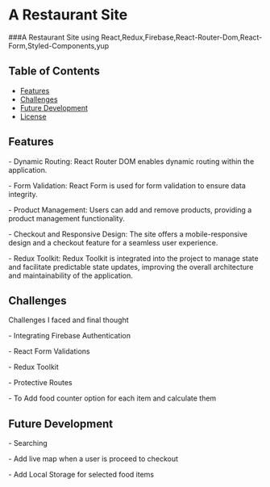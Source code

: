 # A Restaurant Site 

###A Restaurant Site using React,Redux,Firebase,React-Router-Dom,React-Form,Styled-Components,yup

## Table of Contents

- [Features](#features)
- [Challenges](#challenges)
- [Future Development](#futuredevelopment)
- [License](#license)

## Features
<p>- Dynamic Routing: React Router DOM enables dynamic routing within the application.</p>
<p>- Form Validation: React Form is used for form validation to ensure data integrity.</p>
<p>- Product Management: Users can add and remove products, providing a product management functionality.</p>
<p>- Checkout and Responsive Design: The site offers a mobile-responsive design and a checkout feature for a seamless user experience.</p>
<p>- Redux Toolkit: Redux Toolkit is integrated into the project to manage state and facilitate predictable state updates, improving the overall architecture and maintainability of the application.</p> 

## Challenges

Challenges I faced and final thought

<p>- Integrating Firebase Authentication</p>
<p>- React Form Validations</p>
<p>- Redux Toolkit</p>
<p>- Protective Routes</p>
<p>- To Add food counter option for each item and calculate them</p>

## Future Development
<p>- Searching</p>
<p>- Add live map when a user is proceed to checkout</p>
<p>- Add Local Storage for selected food items</p>



